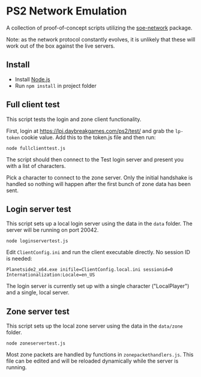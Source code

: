 # PS2 Network Emulation

A collection of proof-of-concept scripts utilizing the [soe-network](https://github.com/psemu/soe-network/) package.

Note: as the network protocol constantly evolves, it is unlikely that these will work out of the box against the live servers.

## Install

* Install [Node.js](http://nodejs.org)
* Run `npm install` in project folder
   
## Full client test

This script tests the login and zone client functionality.

First, login at https://lpj.daybreakgames.com/ps2/test/ and grab the `lp-token` cookie value. Add this to the token.js file and then run:

`node fullclienttest.js`

The script should then connect to the Test login server and present you with a list of characters.

Pick a character to connect to the zone server. Only the initial handshake is handled so nothing will happen after the first bunch of zone data has been sent.


## Login server test

This script sets up a local login server using the data in the `data` folder. The server will be running on port 20042. 

`node loginservertest.js`

Edit `ClientConfig.ini` and run the client executable directly. No session ID is needed:

`Planetside2_x64.exe inifile=ClientConfig.local.ini sessionid=0 Internationalization:Locale=en_US`

The login server is currently set up with a single character ("LocalPlayer") and a single, local server.

## Zone server test

This script sets up the local zone server using the data in the `data/zone` folder.

`node zoneservertest.js`

Most zone packets are handled by functions in `zonepackethandlers.js`. This file can be edited and will be reloaded dynamically while the server is running.
